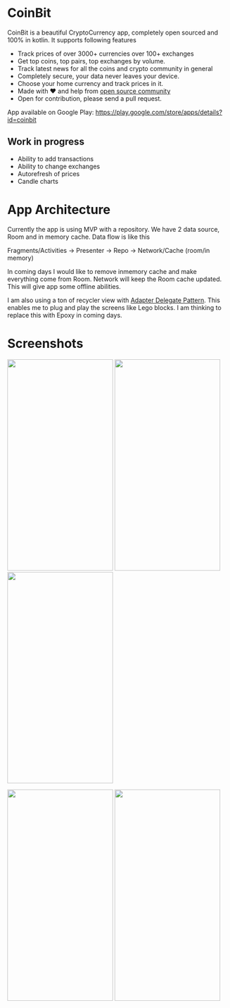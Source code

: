 # CoinBit
CoinBit is a beautiful CryptoCurrency app, completely open sourced and 100% in kotlin. It supports following features

* Track prices of over 3000+ currencies over 100+ exchanges
* Get top coins, top pairs, top exchanges by volume. 
* Track latest news for all the coins and crypto community in general
* Completely secure, your data never leaves your device. 
* Choose your home currency and track prices in it. 
* Made with ❤️ and help from [open source community](https://github.com/pranayairan/CoinBit/blob/master/attribution.md)
* Open for contribution, please send a pull request. 

App available on Google Play: https://play.google.com/store/apps/details?id=coinbit

## Work in progress

* Ability to add transactions
* Ability to change exchanges
* Autorefresh of prices
* Candle charts

# App Architecture

Currently the app is using MVP with a repository. We have 2 data source, Room and in memory cache. Data flow is like this 

Fragments/Activities -> Presenter -> Repo -> Network/Cache (room/in memory)

In coming days I would like to remove inmemory cache and make everything come from Room. Network will keep the Room cache updated. This will give app some offline abilities. 

I am also using a ton of recycler view with [Adapter Delegate Pattern](http://hannesdorfmann.com/android/adapter-delegates). This enables me to plug and play the screens like Lego blocks. I am thinking to replace this with Epoxy in coming days. 


# Screenshots
<a href="https://raw.githubusercontent.com/pranayairan/CoinBit/master/screenshots/variant_main/0.jpg"><img src="https://raw.githubusercontent.com/pranayairan/CoinBit/master/screenshots/variant_main/0.jpg" height="480" width="240" ></a>
<a href="https://raw.githubusercontent.com/pranayairan/CoinBit/master/screenshots/variant_main/1.jpg"><img src="https://raw.githubusercontent.com/pranayairan/CoinBit/master/screenshots/variant_main/1.jpg" height="480" width="240" ></a>
<a href="https://raw.githubusercontent.com/pranayairan/CoinBit/master/screenshots/variant_main/2.jpg"><img src="https://raw.githubusercontent.com/pranayairan/CoinBit/master/screenshots/variant_main/2.jpg" height="480" width="240" ></a>

<a href="https://raw.githubusercontent.com/pranayairan/CoinBit/master/screenshots/variant_main/3.jpg"><img src="https://raw.githubusercontent.com/pranayairan/CoinBit/master/screenshots/variant_main/3.jpg" height="480" width="240" ></a>
<a href="https://raw.githubusercontent.com/pranayairan/CoinBit/master/screenshots/variant_main/4.jpg"><img src="https://raw.githubusercontent.com/pranayairan/CoinBit/master/screenshots/variant_main/4.jpg" height="480" width="240" ></a>
